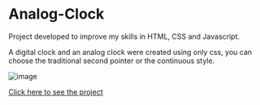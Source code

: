 # Analog-Clock

Project developed to improve my skills in HTML, CSS and Javascript.

A digital clock and an analog clock were created using only css, you can choose the traditional second pointer or the continuous style.

![image](https://user-images.githubusercontent.com/81393388/236703048-9c4a8dcf-7b5b-459e-b9bb-e98a5d8b8e35.png)

[Click here to see the project](https://renanreisdev.github.io/Analog-Clock/)
